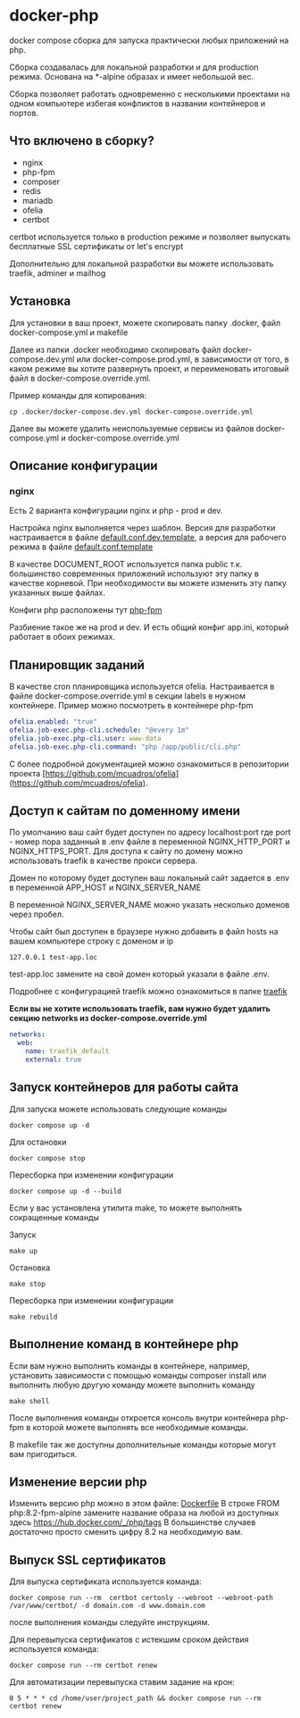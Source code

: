 # docker-php

docker compose сборка для запуска практически любых приложений на php.

Сборка создавалась для локальной разработки и для production режима. Основана на *-alpine образах и имеет небольшой вес.

Сборка позволяет работать одновременно с несколькими проектами на одном компьютере избегая конфликтов в названии
контейнеров и портов.

## Что включено в сборку?

- nginx
- php-fpm
- composer
- redis
- mariadb
- ofelia
- certbot

certbot используется только в production режиме и позволяет выпускать бесплатные SSL сертификаты от let's encrypt

Дополнительно для локальной разработки вы можете использовать traefik, adminer и mailhog

## Установка

Для установки в ваш проект, можете скопировать папку .docker, файл docker-compose.yml и makefile

Далее из папки .docker необходимо скопировать файл docker-compose.dev.yml или docker-compose.prod.yml, в зависимости от того, в каком режиме вы хотите развернуть проект, и переименовать итоговый файл в docker-compose.override.yml.

Пример команды для копирования:

```shell
cp .docker/docker-compose.dev.yml docker-compose.override.yml
```

Далее вы можете удалить неиспользуемые сервисы из файлов docker-compose.yml и docker-compose.override.yml


## Описание конфигурации

### nginx

Есть 2 варианта конфигурации nginx и php - prod и dev.

Настройка nginx выполняется через шаблон. Версия для разработки настраивается в файле [default.conf.dev.template](.docker/nginx/default.conf.dev.template),
а версия для рабочего режима в файле [default.conf.template](.docker/nginx/default.conf.template)

В качестве DOCUMENT_ROOT используется папка public т.к. большинство современных приложений используют эту папку в
качестве корневой.
При необходимости вы можете изменить эту папку указанных выше файлах.


Конфиги php расположены тут [php-fpm](.docker/php-fpm)

Разбиение такое же на prod и dev. И есть общий конфиг app.ini, который работает в обоих режимах.

## Планировщик заданий

В качестве cron планировщика используется ofelia. Настраивается в файле docker-compose.override.yml в секции labels в нужном контейнере.
Пример можно посмотреть в контейнере php-fpm

```yaml
ofelia.enabled: "true"
ofelia.job-exec.php-cli.schedule: "@every 1m"
ofelia.job-exec.php-cli.user: www-data
ofelia.job-exec.php-cli.command: "php /app/public/cli.php"
```

С более подробной документацией можно ознакомиться в репозитории
проекта [https://github.com/mcuadros/ofelia](https://github.com/mcuadros/ofelia).

## Доступ к сайтам по доменному имени

По умолчанию ваш сайт будет доступен по адресу localhost:port где port - номер пора заданный в .env файле в переменной
NGINX_HTTP_PORT и NGINX_HTTPS_PORT.
Для доступа к сайту по домену можно использовать traefik в качестве прокси сервера.

Домен по которому будет доступен ваш локальный сайт задается в .env в переменной APP_HOST и NGINX_SERVER_NAME

В переменной NGINX_SERVER_NAME можно указать несколько доменов через пробел.

Чтобы сайт был доступен в браузере нужно добавить в файл hosts на вашем компьютере строку с доменом и ip

`127.0.0.1 test-app.loc`

test-app.loc замените на свой домен который указали в файле .env.

Подробнее с конфигурацией traefik можно ознакомиться в папке [traefik](traefik/README.md)

**Если вы не хотите использовать traefik, вам нужно будет удалить секцию networks из docker-compose.override.yml**

```yaml
networks:
  web:
    name: traefik_default
    external: true
```

## Запуск контейнеров для работы сайта

Для запуска можете использовать следующие команды

```shell
docker compose up -d
```

Для остановки

```shell
docker compose stop
```

Пересборка при изменении конфигурации

```shell
docker compose up -d --build
```

Если у вас установлена утилита make, то можете выполнять сокращенные команды

Запуск

```shell
make up
```

Остановка

```shell
make stop
```

Пересборка при изменении конфигурации

```shell
make rebuild
```

## Выполнение команд в контейнере php

Если вам нужно выполнить команды в контейнере, например, установить зависимости с помощью команды composer install или
выполнить любую другую команду можете выполнить команду

```shell
make shell
```

После выполнения команды откроется консоль внутри контейнера php-fpm в которой можете выполнять все необходимые команды.

В makefile так же доступны дополнительные команды которые могут вам пригодиться.

## Изменение версии php

Изменить версию php можно в этом файле: [Dockerfile](.docker%2Fphp-fpm%2FDockerfile)
В строке FROM php:8.2-fpm-alpine замените название образа на любой из доступных здесь https://hub.docker.com/_/php/tags
В большинстве случаев достаточно просто сменить цифру 8.2 на необходимую вам.

## Выпуск SSL сертификатов

Для выпуска сертификата используется команда:

```shell
docker compose run --rm  certbot certonly --webroot --webroot-path /var/www/certbot/ -d domain.com -d www.domain.com
```

после выполнения команды следуйте инструкциям.

Для перевыпуска сертификатов с истекшим сроком действия используется команда:

```shell
docker compose run --rm certbot renew
```

Для автоматизации перевыпуска ставим задание на крон:

`0 5 * * * cd /home/user/project_path && docker compose run --rm certbot renew`
